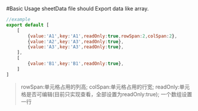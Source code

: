 #Basic Usage
sheetData file should Export data like array.
```js
//example
export default [
    [
        {value:'A1',key:'A1',readOnly:true,rowSpan:2,colSpan:2},
        {value:'A2',key:'A3',readOnly:true},
        {value:'A3',key:'A3',readOnly:true},
    ],
    [
        {value:'B1',key:'B1',readOnly:true},
    ]
]
```
> rowSpan:单元格占用的列高;
colSpan:单元格占用的行宽;
readOnly:单元格是否可编辑(目前只实现查看，全部设置为readOnly:true);
一个数组设置一行